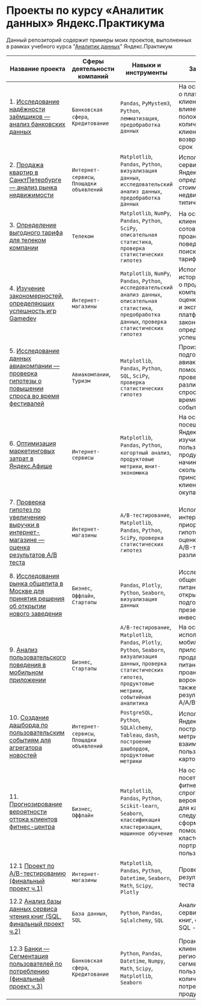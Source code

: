 # Проекты по курсу «Аналитик данных» Яндекс.Практикума

Данный репозиторий содержит примеры моих проектов, выполненных в рамках учебного курса "[Аналитик данных](https://praktikum.yandex.ru/data-analyst/)" Яндекс.Практикум

| Название проекта | Сферы деятельности компаний | Навыки и инструменты | Задачи проекта |
|------------------|-----------------------------|----------------------|----------------|
| 1. [Исследование надёжности заёмщиков — анализ банковских данных](https://nbviewer.org/github/BulyginV/Yandex_Data_Analyst/blob/main/01.%20%D0%9F%D1%80%D0%B5%D0%B4%D0%BE%D0%B1%D1%80%D0%B0%D0%B1%D0%BE%D1%82%D0%BA%D0%B0%20%D0%B4%D0%B0%D0%BD%D0%BD%D1%8B%D1%85/01_bank_scoring.ipynb) | `Банковская сфера`, `Кредитование` | `Pandas`, `PyMystem3`, `Python`, `лемматизация`, `предобработка данных` | На основе статистики о платёжеспособности клиентов исследовать влияет ли семейное положение и количество детей клиента на факт возврата кредита в срок |
| 2. [Продажа квартир в СанктПетербурге — анализ рынка недвижимости](https://nbviewer.org/github/BulyginV/Yandex_Data_Analyst/blob/main/02.%20%D0%90%D0%BD%D0%B0%D0%BB%D0%B8%D0%B7%20%D0%B4%D0%B0%D0%BD%D0%BD%D1%8B%D1%85%20%28EDA%29/02_real_estate.ipynb) | `Интернет-сервисы`, `Площадки объявлений` | `Matplotlib`, `Pandas`, `Python`, `визуализация данных`, `исследовательский анализ данных`, `предобработка данных` | Используя данные сервиса Яндекс.Недвижимость, определить рыночную стоимость объектов недвижимости и типичные пар |
| 3. [Определение выгодного тарифа для телеком компании](https://nbviewer.org/github/BulyginV/Yandex.Practicum/blob/main/03.%20%D0%A1%D1%82%D0%B0%D1%82%D0%B8%D1%81%D1%82%D0%B8%D1%87%D0%B5%D1%81%D0%BA%D0%B8%D0%B9%20%D0%B0%D0%BD%D0%B0%D0%BB%D0%B8%D0%B7%20%D0%B4%D0%B0%D0%BD%D0%BD%D1%8B%D1%85/03_telecom_tariffs.ipynb) | `Телеком` | `Matplotlib`, `NumPy`, `Pandas`, `Python`, `SciPy`, `описательная статистика`, `проверка статистических гипотез` | На основе данных клиентов оператора сотовой связи проанализировать поведение клиентов и поиск оптимального тарифа |
| 4. [Изучение закономерностей, определяющих успешность игр Gamedev](https://nbviewer.org/github/BulyginV/Yandex.Practicum/blob/main/04.%20%D0%97%D0%B0%D0%BA%D0%BE%D0%BD%D0%BE%D0%BC%D0%B5%D1%80%D0%BD%D0%BE%D1%81%D1%82%D0%B8%20%28GameDev%29/04_gamedev.ipynb) | `Интернет-магазины` | `Matplotlib`, `NumPy`, `Pandas`, `Python`, `исследовательский анализ данных`, `описательная статистика`, `предобработка данных`, `проверка статистических гипотез` | Используя исторические данные о продажах компьютерных игр, оценки пользователей и экспертов, жанры и платформы, выявить закономерности, определяющие успешность игры |
| 5. [Исследование данных авиакомпании — проверка гипотезы о повышении спроса во время фестивалей](https://nbviewer.org/github/BulyginV/Yandex.Practicum/blob/main/05.%20%D0%A1%D0%B1%D0%BE%D1%80%20%D0%B8%20%D1%85%D1%80%D0%B0%D0%BD%D0%B5%D0%BD%D0%B8%D0%B5%20%D0%B4%D0%B0%D0%BD%D0%BD%D1%8B%D1%85/05_airline_analytics.ipynb) | `Авиакомпании`, `Туризм` | `Matplotlib`, `Pandas`, `Python`, `SQL`, `SciPy`, `проверка статистических гипотез` | Произвести выгрузки и подготовку данных авиакомпаний с помощью SQL, проверить гипотезу о различии среднего спроса на билеты во время различных событий |
| 6. [Оптимизация маркетинговых затрат в Яндекс.Афише](https://nbviewer.org/github/BulyginV/Yandex.Practicum/blob/main/06.%20%D0%90%D0%BD%D0%B0%D0%BB%D0%B8%D0%B7%20%D0%B1%D0%B8%D0%B7%D0%BD%D0%B5%D1%81-%D0%BF%D0%BE%D0%BA%D0%B0%D0%B7%D0%B0%D1%82%D0%B5%D0%BB%D0%B5%D0%B9/06_yandex_afisha_analytics.ipynb) | `Интернет-сервисы` | `Matplotlib`, `Pandas`, `Python`, `когортный анализ`, `продуктовые метрики`, `юнит-экономика` | На основе данных о посещениях сайта Яндекс.Афиши изучить, как люди пользуются продуктом, когда они начинают покупать, сколько денег приносит каждый клиент, когда он окупается |
| 7. [Проверка гипотез по увеличению выручки в интернет-магазине — оценка результатов A/B теста](https://nbviewer.org/github/BulyginV/Yandex.Practicum/blob/main/01.%20%D0%9F%D1%80%D0%B5%D0%B4%D0%BE%D0%B1%D1%80%D0%B0%D0%B1%D0%BE%D1%82%D0%BA%D0%B0%20%D0%B4%D0%B0%D0%BD%D0%BD%D1%8B%D1%85/01_bank_scoring.ipynb) | `Интернет-магазины` | `A/B-тестирование`, `Matplotlib`, `Pandas`, `Python`, `SciPy`, `проверка статистических гипотез` | Используя данные интернет-магазина приоритезировать гипотезы, произвести оценку результатов A/B-тестирования различными методами |
| 8. [Исследования рынка общепита в Москве для принятия решения об открытии нового заведения](https://nbviewer.org/github/BulyginV/Yandex.Practicum/blob/main/01.%20%D0%9F%D1%80%D0%B5%D0%B4%D0%BE%D0%B1%D1%80%D0%B0%D0%B1%D0%BE%D1%82%D0%BA%D0%B0%20%D0%B4%D0%B0%D0%BD%D0%BD%D1%8B%D1%85/01_bank_scoring.ipynb) | `Бизнес`, `Оффлайн`, `Стартапы` | `Pandas`, `Plotly`, `Python`, `Seaborn`, `визуализация данных` | Исследование рынка общественного питания на основе открытых данных, подготовка презентации для инвесторов |
| 9. [Анализ пользовательского поведения в мобильном приложении](https://nbviewer.org/github/BulyginV/Yandex.Practicum/blob/main/01.%20%D0%9F%D1%80%D0%B5%D0%B4%D0%BE%D0%B1%D1%80%D0%B0%D0%B1%D0%BE%D1%82%D0%BA%D0%B0%20%D0%B4%D0%B0%D0%BD%D0%BD%D1%8B%D1%85/01_bank_scoring.ipynb) | `Бизнес`, `Стартапы` | `A/B-тестирование`, `Matplotlib`, `Pandas`, `Plotly`, `Python`, `Seaborn`, `визуализация данных`, `проверка статистических гипотез`, `продуктовые метрики`, `событийная аналитика` | На основе данных использования мобильного приложения для продажи продуктов питания проанализировать воронку продаж, а также оценить результаты A/A/Bтестирования |
| 10. [Создание дашборда по пользовательским событиям для агрегатора новостей](https://nbviewer.org/github/BulyginV/Yandex.Practicum/blob/main/01.%20%D0%9F%D1%80%D0%B5%D0%B4%D0%BE%D0%B1%D1%80%D0%B0%D0%B1%D0%BE%D1%82%D0%BA%D0%B0%20%D0%B4%D0%B0%D0%BD%D0%BD%D1%8B%D1%85/01_bank_scoring.ipynb) | `Интернет-сервисы`, `Площадки объявлений` | `PostgreSQL`, `Python`, `SQLAlchemy`, `Tableau`, `dash`, `построение дашбордов`, `продуктовые метрики` | Используя данные Яндекс.Дзена построить дашборд с метриками взаимодействия пользователей с карточками статей |
| 11. [Прогнозирование вероятности оттока клиентов фитнес-центра](https://nbviewer.org/github/BulyginV/Yandex.Practicum/blob/main/01.%20%D0%9F%D1%80%D0%B5%D0%B4%D0%BE%D0%B1%D1%80%D0%B0%D0%B1%D0%BE%D1%82%D0%BA%D0%B0%20%D0%B4%D0%B0%D0%BD%D0%BD%D1%8B%D1%85/01_bank_scoring.ipynb) | `Бизнес`, `Оффлайн` | `Matplotlib`, `Pandas`, `Python`, `Scikit-learn`, `Seaborn`, `классификация кластеризация`, `машинное обучение` | На основе данных о посетителях сети фитнес-центров спрогнозировать вероятность оттока для каждого клиента в следующем месяце, сформировать с помощью кластеризации портреты пользователей |
| 12.1 [Проект по А/B-тестированию (финальный проект ч.1)](https://nbviewer.org/github/BulyginV/Yandex.Practicum/blob/main/01.%20%D0%9F%D1%80%D0%B5%D0%B4%D0%BE%D0%B1%D1%80%D0%B0%D0%B1%D0%BE%D1%82%D0%BA%D0%B0%20%D0%B4%D0%B0%D0%BD%D0%BD%D1%8B%D1%85/01_bank_scoring.ipynb) | `Интернет-магазины` | `Matplotlib`, `Pandas`, `Python`, `Datetime`, `Seaborn`, `Math`, `Scipy`, `Plotly` | Провести оценку результатов A/B - теста |
| 12.2 [Анализ базы данных сервиса чтения книг (SQL, финальный проект ч.2)](https://nbviewer.org/github/BulyginV/Yandex.Practicum/blob/main/01.%20%D0%9F%D1%80%D0%B5%D0%B4%D0%BE%D0%B1%D1%80%D0%B0%D0%B1%D0%BE%D1%82%D0%BA%D0%B0%20%D0%B4%D0%B0%D0%BD%D0%BD%D1%8B%D1%85/01_bank_scoring.ipynb) | `База данных`, `SQL` | `Python`, `Pandas`, `Sqlalchemy`, `SQL` | Анализ базы данных сервиса для чтения книг, формирование SQL - запросов |
| 12.3 [Банки — Сегментация пользователей по потреблению (финальный проект ч.3)](https://nbviewer.org/github/BulyginV/Yandex.Practicum/blob/main/01.%20%D0%9F%D1%80%D0%B5%D0%B4%D0%BE%D0%B1%D1%80%D0%B0%D0%B1%D0%BE%D1%82%D0%BA%D0%B0%20%D0%B4%D0%B0%D0%BD%D0%BD%D1%8B%D1%85/01_bank_scoring.ipynb) | `Банковская сфера`, `Кредитование` | `Python`, `Pandas`, `Datetime`, `Numpy`, `Math`, `Scipy`, `Matplotlib`, `Seaborn` | Проанализировать клиентов регионального банка и сегментировать пользователей по количеству потребляемых продуктов |
